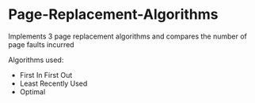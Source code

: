 # Page-Replacement-Algorithms
Implements 3 page replacement algorithms and compares the number of page faults incurred

Algorithms used:
- First In First Out
- Least Recently Used
- Optimal
